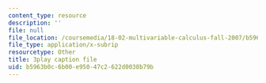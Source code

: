 ```yaml
---
content_type: resource
description: ''
file: null
file_location: /coursemedia/18-02-multivariable-calculus-fall-2007/b5963b0c6b00e95047c2622d0038b79b_0D4BbCa4gHo.srt
file_type: application/x-subrip
resourcetype: Other
title: 3play caption file
uid: b5963b0c-6b00-e950-47c2-622d0038b79b
---
```

